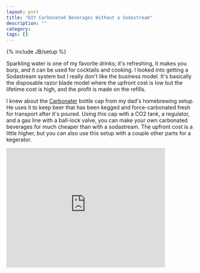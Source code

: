 ```yaml
---
layout: post
title: "DIY Carbonated Beverages Without a Sodastream"
description: ""
category: 
tags: []
---
```

{% include JB/setup %}

Sparkling water is one of my favorite drinks; it's refreshing, it makes
you burp, and it can be used for cocktails and cooking. I looked into
getting a Sodastream system but I really don't like the business model.
It's basically the disposable razor blade model where the upfront cost
is low but the lifetime cost is high, and the profit is made on the
refills.

I knew about the
[Carbonater](http://www.amazon.com/LiquidBread-The-Carbonater/dp/B0064OKADS/ref=sr_1_1?ie=UTF8&qid=1361747126&sr=8-1&keywords=carbonator)
bottle cap from my dad's homebrewing setup. He uses it to keep beer that
has been kegged and force-carbonated fresh for transport after it's
poured. Using this cap with a CO2 tank,
a regulator, and a gas line with a ball-lock valve, you can make your
own carbonated beverages for much cheaper than with a sodastream. The
upfront cost is a little higher, but you can also use this setup with a
couple other parts for a
kegerator.

<iframe width="420" height="315"
src="http://www.youtube.com/embed/9c7lVunoooI" frameborder="0"
allowfullscreen="allowfullscreen"> </iframe>
